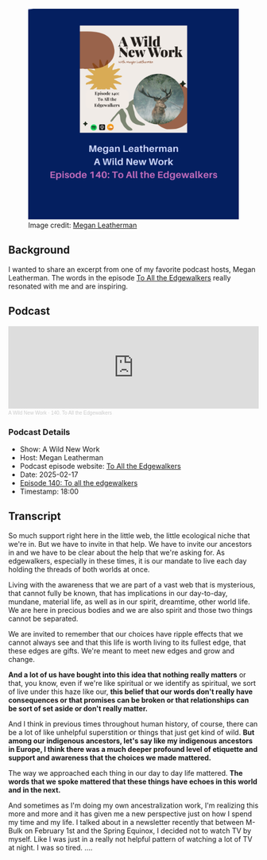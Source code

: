 <figure>
 <img src="../assets/images/blogs/megan-leatherman.png" alt="podcast card with a drawing of a deer" max-width="50%" max-height="50%" /> 
 <figcaption>
 Image credit: <a href="https://awildnewwork.com/">Megan Leatherman</a>
 </figcaption>
</figure>



## Background
I wanted to share an excerpt from one of my favorite podcast hosts, Megan Leatherman. The words in the episode [To All the Edgewalkers](https://podcasts.apple.com/us/podcast/140-to-all-the-edgewalkers/id1437555777?i=1000693455840) really resonated with me and are inspiring.

## Podcast
<iframe width="100%" height="166" scrolling="no" frameborder="no" allow="autoplay" src="https://w.soundcloud.com/player/?url=https%3A//api.soundcloud.com/tracks/2036039600&color=8e7361"></iframe><div style="font-size: 10px; color: #cccccc;line-break: anywhere;word-break: normal;overflow: hidden;white-space: nowrap;text-overflow: ellipsis; font-family: Interstate,Lucida Grande,Lucida Sans Unicode,Lucida Sans,Garuda,Verdana,Tahoma,sans-serif;font-weight: 100;"><a href="https://soundcloud.com/user-979951385" title="A Wild New Work" target="_blank" style="color: #cccccc; text-decoration: none;">A Wild New Work</a> · <a href="https://soundcloud.com/user-979951385/140-to-all-the-edgewalkers" title="140. To All the Edgewalkers" target="_blank" style="color: #cccccc; text-decoration: none;">140. To All the Edgewalkers</a></div>


### Podcast Details
* Show: A Wild New Work
* Host: Megan Leatherman
* Podcast episode website: [To All the Edgewalkers](https://awildnewwork.com/blog/2025/to-all-the-edgewalkers)
* Date: 2025-02-17
* [Episode 140: To all the edgewalkers](https://podcasts.apple.com/us/podcast/140-to-all-the-edgewalkers/id1437555777?i=1000693455840)
* Timestamp: 18:00

## Transcript

So much support right here in the little web, the little ecological niche that we're in. But we have to invite in that help. We have to invite our ancestors in and we have to be clear about the help that we're asking for. As edgewalkers, especially in these times, it is our mandate to live each day holding the threads of both worlds at once. 

Living with the awareness that we are part of a vast web that is mysterious, that cannot fully be known, that has implications in our day-to-day, mundane, material life, as well as in our spirit, dreamtime, other world life. We are here in precious bodies and we are also spirit and those two things cannot be separated. 

We are invited to remember that our choices have ripple effects that we cannot always see and that this life is worth living to its fullest edge, that these edges are gifts. We're meant to meet new edges and grow and change. 

**And a lot of us have bought into this idea that nothing really matters** or that, you know, even if we're like spiritual or we identify as spiritual, we sort of live under this haze like our, **this belief that our words don't really have consequences or that promises can be broken or that relationships can be sort of set aside or don't really matter.** 

And I think in previous times throughout human history, of course, there can be a lot of like unhelpful superstition or things that just get kind of wild. **But among our indigenous ancestors, let's say like my indigenous ancestors in Europe, I think there was a much deeper profound level of etiquette and support and awareness that the choices we made mattered.** 

The way we approached each thing in our day to day life mattered. **The words that we spoke mattered that these things have echoes in this world and in the next.**

And sometimes as I'm doing my own ancestralization work, I'm realizing this more and more and it has given me a new perspective just on how I spend my time and my life. I talked about in a newsletter recently that between M-Bulk on February 1st and the Spring Equinox, I decided not to watch TV by myself. Like I was just in a really not helpful pattern of watching a lot of TV at night. I was so tired. ....



